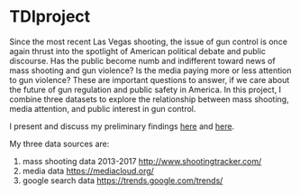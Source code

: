 # TDIproject
Since the most recent Las Vegas shooting, the issue of gun control is once again thrust into the spotlight of American political debate and public discourse. Has the public become numb and indifferent toward news of mass shooting and gun violence? Is the media paying more or less attention to gun violence? These are important questions to answer, if we care about the future of gun regulation and public safety in America. In this project, I combine three datasets to explore the relationship between mass shooting, media attention, and public interest in gun control.

I present and discuss my preliminary findings [here](https://github.com/roxydu/TDIproject/wiki/notebook_plot1) and [here](https://github.com/roxydu/TDIproject/wiki/notebook_plot2).


My three data sources are:
1. mass shooting data 2013-2017 http://www.shootingtracker.com/
2. media data https://mediacloud.org/
3. google search data https://trends.google.com/trends/
